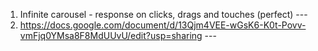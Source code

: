 1) Infinite carousel - response on clicks, drags and touches (perfect) --- 
2) https://docs.google.com/document/d/13Qjm4VEE-wGsK6-K0t-Povv-vmFjq0YMsa8F8MdUUvU/edit?usp=sharing --- 